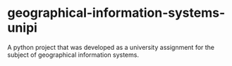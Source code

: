 # geographical-information-systems-unipi
A python project that was developed as a university assignment for the subject of geographical information systems.
